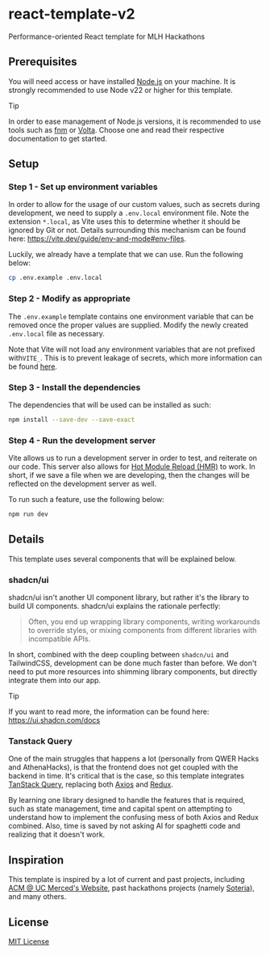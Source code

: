 # react-template-v2

Performance-oriented React template for MLH Hackathons

## Prerequisites

You will need access or have installed [Node.js](https://nodejs.org) on your machine. It is strongly recommended to use Node v22 or higher for this template.

> [!TIP]
> In order to ease management of Node.js versions, it is recommended to use tools such as [fnm](https://github.com/Schniz/fnm) or [Volta](https://volta.sh/). Choose one and read their respective documentation to get started.

## Setup

### Step 1 - Set up environment variables

In order to allow for the usage of our custom values, such as secrets during development, we need to supply a `.env.local` environment file. Note the extension `*.local`, as Vite uses this to determine whether it should be ignored by Git or not. Details surrounding this mechanism can be found here: <https://vite.dev/guide/env-and-mode#env-files>.

Luckily, we already have a template that we can use. Run the following below:

```bash
cp .env.example .env.local
```

### Step 2 - Modify as appropriate

The `.env.example` template contains one environment variable that can be removed once the proper values are supplied. Modify the newly created `.env.local` file as necessary.

Note that Vite will not load any environment variables that are not prefixed with`VITE_`. This is to prevent leakage of secrets, which more information can be found [here](https://vite.dev/guide/env-and-mode#env-variables).

### Step 3 - Install the dependencies

The dependencies that will be used can be installed as such:

```bash
npm install --save-dev --save-exact
```

### Step 4 - Run the development server

Vite allows us to run a development server in order to test, and reiterate on our code. This server also allows for [Hot Module Reload (HMR)](https://webpack.js.org/concepts/hot-module-replacement/) to work. In short, if we save a file when we are developing, then the changes will be reflected on the development server as well.

To run such a feature, use the following below:

```bash
npm run dev
```

## Details

This template uses several components that will be explained below.

### shadcn/ui

shadcn/ui isn't another UI component library, but rather it's the library to build UI components. shadcn/ui explains the rationale perfectly:

> Often, you end up wrapping library components, writing workarounds to override styles, or mixing components from different libraries with incompatible APIs.

In short, combined with the deep coupling between `shadcn/ui` and TailwindCSS, development can be done much faster than before. We don't need to put more resources into shimming library components, but directly integrate them into our app.

> [!TIP]
> If you want to read more, the information can be found here: <https://ui.shadcn.com/docs>

### Tanstack Query

One of the main struggles that happens a lot (personally from QWER Hacks and AthenaHacks), is that the frontend does not get coupled with the backend in time. It's critical that is the case, so this template integrates [TanStack Query](https://tanstack.com/query/latest), replacing both [Axios](https://axios-http.com/) and [Redux](https://redux.js.org/).

By learning one library designed to handle the features that is required, such as state management, time and capital spent on attempting to understand how to implement the confusing mess of both Axios and Redux combined. Also, time is saved by not asking AI for spaghetti code and realizing that it doesn't work.

## Inspiration

This template is inspired by a lot of current and past projects, including [ACM @ UC Merced's Website](https://github.com/UCMercedACM/Chapter-Website), past hackathons projects (namely [Soteria](https://devpost.com/software/soteria-i1on52)), and many others.

## License

[MIT License](./LICENSE)
